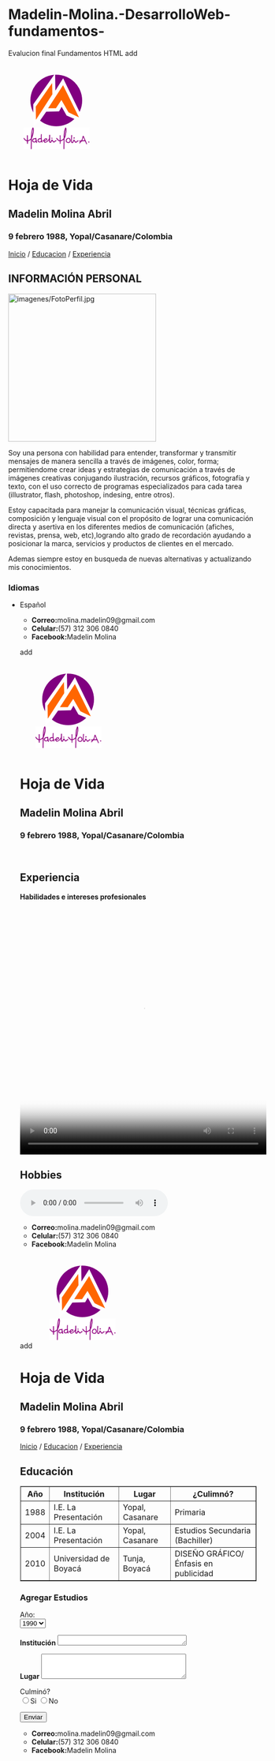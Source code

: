 # Madelin-Molina.-DesarrolloWeb-fundamentos-
Evalucion final Fundamentos HTML
add<!DOCTYPE html>
<html>
  <head>
    <meta charset="utf-8">
    <meta name="viewport" content="width=device-width,user-scalable=no">
    <title>Evaluación final</title>
  </head>
  <body>
    <svg
       xmlns:dc="http://purl.org/dc/elements/1.1/"
       xmlns:cc="http://creativecommons.org/ns#"
       xmlns:rdf="http://www.w3.org/1999/02/22-rdf-syntax-ns#"
       xmlns:svg="http://www.w3.org/2000/svg"
       xmlns="http://www.w3.org/2000/svg"
       xmlns:xlink="http://www.w3.org/1999/xlink"
       xmlns:sodipodi="http://sodipodi.sourceforge.net/DTD/sodipodi-0.dtd"
       xmlns:inkscape="http://www.inkscape.org/namespaces/inkscape"
       width="50mm"
       height="50mm"
       viewBox="0 0 210 210"
       version="1.1"
       id="svg8"
       inkscape:version="0.92.1 r15371"
       sodipodi:docname="logotipo Madelin M.svg">
      <defs
         id="defs2" />
      <sodipodi:namedview
         id="base"
         pagecolor="#ffffff"
         bordercolor="#666666"
         borderopacity="1.0"
         inkscape:pageopacity="0.0"
         inkscape:pageshadow="2"
         inkscape:zoom="0.33708487"
         inkscape:cx="357.99502"
         inkscape:cy="440.71429"
         inkscape:document-units="mm"
         inkscape:current-layer="layer1"
         showgrid="false"
         inkscape:window-width="1366"
         inkscape:window-height="705"
         inkscape:window-x="-8"
         inkscape:window-y="-8"
         inkscape:window-maximized="1" />
      <metadata
         id="metadata5">
        <rdf:RDF>
          <cc:Work
             rdf:about="">
            <dc:format>image/svg+xml</dc:format>
            <dc:type
               rdf:resource="http://purl.org/dc/dcmitype/StillImage" />
            <dc:title></dc:title>
          </cc:Work>
        </rdf:RDF>
      </metadata>
      <g
         inkscape:label="Capa 1"
         inkscape:groupmode="layer"
         id="layer1"
         transform="translate(0,-87)">
        <g
           id="g3713"
           transform="matrix(1.419136,0,0,1.419136,-49.12538,17.839718)">
          <ellipse
             style="fill:#800080;stroke:none;stroke-width:0.19226389"
             ry="40.92474"
             rx="41.199406"
             cy="106.23354"
             cx="110.93587"
             id="path3705" />
          <path
             sodipodi:nodetypes="cccccccccccccc"
             inkscape:connector-curvature="0"
             id="path3707"
             d="M 109.47914,90.551154 109.08668,63.471544 74.35414,112.33256 V 140.982 l 0.58869,6.47556 9.22277,-7.84916 10.79259,-15.50209 20.40782,-0.58869 4.12081,-7.26047 7.84916,13.93226 15.89455,6.86801 6.86802,-8.24161 -28.25698,-57.691336 z"
             style="fill:#ffffff;stroke:none;stroke-width:0.26458332px;stroke-linecap:butt;stroke-linejoin:miter;stroke-opacity:1" />
          <path
             inkscape:connector-curvature="0"
             id="path3703"
             d="m 97.933485,118.70674 23.812505,-36.663686 25.3244,51.026786 -16.63095,-7.9375 -11.33929,-19.65476 -8.69345,13.22916 z"
             style="fill:#ff6600;stroke:none;stroke-width:0.26458332px;stroke-linecap:butt;stroke-linejoin:miter;stroke-opacity:1" />
          <path
             inkscape:connector-curvature="0"
             id="path3701"
             d="m 104.35908,78.641274 0.37798,17.76488 L 78.6567,136.8496 78.27872,116.06091 Z"
             style="fill:#ff6600;stroke:none;stroke-width:0.26458332px;stroke-linecap:butt;stroke-linejoin:miter;stroke-opacity:1" />
        </g>
        <image
           y="229.59811"
           x="34.377773"
           id="image3723"
           xlink:href="data:image/png;base64,iVBORw0KGgoAAAANSUhEUgAAAVEAAABvCAIAAADaE2R8AAAAA3NCSVQICAjb4U/gAAAZtUlEQVR4
    nO2dXWwbV3aAJ4lLCmkkEq0ECZAKcim0Eg20M3Za0EUBjkCUUNC4piMDa2weRMsPa6APZuSHfbQg
    vbUPVigURZ0H0xQKuw4gJTQcYFUCgkf74sEi8XCxNaXFih22IpZeeoshle6Sijfuw3Wuj+78cPg3
    Q5P3gx/IsThzZ+aec88995xz33jx4gXTHRwIcnohNeR1c7HAZGTa7uZQrKCmVB/M3WMYZoQdC67O
    2t2cvuCNLpH5iqzcnlzDX+e25yd4r33NoVhEwhc/zJfR58B1PrDE29uefuBNuxvwEnFZMPhK6UkO
    BBkLPMMw4opQkRUb29MndIXM15TqfmoXHikI+ZJUtKs9FGuQPhbJI3HyCKXtdIXM51J7R+UacTCb
    zNjSGIo1VGQld3+POEiofkon6AqZf5KU1AcPBNnyhlCsI5ciBZ5hmMN8mZr3ncZ+ma/ISkHIq48/
    yzy1vjEUy9BU9AzDVPJU5juL/TKvqe8RdErfq1RkRU+nFx5qDACUNmK/zB88lPHnYXYU/letXLW6
    NRRLIBT9oMdlV0v6EJtlvqZUoSPnZJQj/tfyFlGsgFD0MBaD+nE6jc0yT7zgcd4Dh/pnEp3S9yZQ
    0U9Gpoe8bhsb02/YLPNw8jbocY1wY073gI3toVgAoeh9kSmbGtKndNE4T4Nt+wSo6B0u5wg3ZmNj
    +hA7Zb6mVKHzdmLGa19bKNZBFb292Cnzpcyxpbhx3mNXSyhWAsMxqKK3HjtlnpjMI0cODMOic/ve
    g4i5oIreeuyUeWjjjbAvJ3Uw0WqYG2UovQURc4km88cUvYsq+s5iq20PVD515PQJ8KXjQR7G29Ke
    0Glsk/maUoW5dOMzHoYG4fQBx8SbpeJtA7bJPOHAQ69f8yCll4C2PR7S4eBPnTidxjaZJxZpNd80
    ff09BpEnO+h9GWYPLT7qxOk0tsk8fP1Y3xOefKvbROkwRJ4sWpynCfMWY5/Mg9ePAzPgfJ7GYPce
    mjpdUxFQOod983mtKRyczw95qMz3GnBIxzodZlI5XE6r29R/2CbzmlM4zT5B6Rk0nfbQuKMLdRZg
    j8wTmVV4SIcBOWj1jtJLaAZZws5AjTsLsL9ODvPdkE4oAhqP1Xto6nRq3FmMPTKv6cs5lMvwb6iZ
    12No+udrSpUadxZj/ziPVTvsE0RhPEoPoOmfJ6KwqG1vAfbIvKbK10y5ofQ2hNOe2vYWYJPMay3O
    05Sb3kZzTY6+dOux37ZHVGSFBmD2NpprctC2p8adNdgj8+r8OWJeR4Ox+gRYHI2O89Zgj8zDN42G
    dOjJt8uBV5KKCV987a2VncUtWxrQ26gVvbrSuXWt6WPst+1RbEY32Hg717bQupG0JtKdFdoOfMXI
    jiNyK6kDzxrsl3lEN9RF1Nwqk9I5qAPPFmyQ+bo2Hl2c7xNo0WtbsEHm1e66btjkoBuyuJFD4V//
    6B+zyYzdbWk/hK4vSUV1cTSKBXSFbQ9tPLv0fTdkcW+Ekof58lG5lr6c6gYd1F4Ixy2xF3UnHnhN
    qaYXUhuhpLgstP3kry8nmvtZRVZyqb1hbrQtr+pYBF4fz+vguFfJK93m06opVbSHtD/Ktngqp3sg
    9/mrbSo75LHfWdzKrmcYhikI+SGvu/Vm9wbNyHxFVu6cvok6aPDGLBcLtNKCA0GmNt5rwUYoiQbn
    J0npwna0xbPtp3bx5w6t1EDbrffspqZpxrbPJjNYSuGbMwmRPwcn84x9tj1slS3VWghHZrcFpZWk
    IrbGW1/geCY9pYpej05XfLdhPg817jjvgVrDxqgMzZqcNtJtNX9r5ZY6ItGPiaGiQ4oe6qZumyhp
    UlOqG6FkwhdvYig1j80+vIqsQF/OZGTaxsZQDCCyXIlt5+pCLNYQedMWKDhcV7ub2QglC0L+qFz7
    Yu7TzkWF2SzzsF4CQ6MvuxhinGxx2IfvnSp6BDH+dW6toSvW6hCDHlc3GNV20Q0ZB7bgi0zZ3YSu
    gPCSFIR8h/yOXSTzVN9jum0y3zk6p+j16qx2Lfufk3P4Dg31NvvwIHT5tA+xTNF3vw8vd3+POJJd
    z3TCh9+MzMOCFk0s2xARb4g+N+z7FqroEXqOeikutv1azch8JyzPk1Gu7ed8vYCe8O43RBuFiMJA
    DLOjVNEjiJQT/Plx/FHbr9Ut83nb9T20/RpdiGoL0BPe/YZoWzgVO9O5k5vfEqskFR98cG8jlEwv
    pDodD6MHHOfhYzkq19qecNUVMu87N2V7L4frtzBErKsoScWdxa2NUNLuhrQBh8vZUY+9yS2xssnM
    RiiZu79XEPLZ9Ywtz7YiK3DxkosF/POvhsC2D/UnGIY5EGR7s5e5j5qJ2K/ISjaZ6Z/ciYqs3H33
    E/S5JBVbtIpLUnHI67ZxgeBU7ExDVy9JxUpeQaP3+IynXcld6cspeITI9rMGlLmEQBFKXCyAsoNQ
    k9oroScqsrIZWne4nJOR6eDqrPWdYJxv5v1VZOX25Br+HFji29wsy6m7GAt9nw/m7p3dvNiK2Kcv
    p55lnvrOTXEfBWzR+CY1NdLsT5LSsfCtFcbhcp6KneFigVZ6rPQx6SGzJSrs4KGMP6OFjBFubJz3
    YAe59LHYTplHOuaoXEN6JZyItOvUehCd21hcK7JSySuEB2h8xvOLf/9P/PVAkANMAzKP0kWIbdK+
    ff574m8sdi81tIXTYb78YO7eQi7W3LVwyFfu/l4pU/zwqyud1vXEPDlwna87m6vIirgs4OGO4Khc
    E1eEx/FHZz+7qCkPZmbm6ru2Rf3BVTo83+FiASzzuft7FbltudUnoI7Jrmf8l9iO3rYUF2Hn9p2b
    0nthUlwktTtm5di331efm7n0gSBnb2f2U7tmpuvNxZaisgIHD2X88wne64tM1VUfDz64V/fkE7x3
    mH1VakL7yZgDrrAe5svishBcnW36bHUpScUnSQl/dbicdfOvpbj4aPlh3Td1VK5thta5qwF1+81U
    VfVfYon+YH2GH/TewSJRk5HpQY8Lv2VxWWjXeHyC+ygA1Ux6IdU5rV+SijvXjpWR1pzJi8vC4/gj
    8460p1/+qqZUDdpckZX05VRDoQQ/++efNqT7DgRZXBbUlygIeXFFGOc9Zzcv6rWwIivqeAxNzm5e
    xDfCXW2+bIEvMgX7k7Qm+s5rK9/WqSnV9OUUfJsTvNe4g2WTGaKfIMZ5zwg7VpEVouaCtCYyDGOg
    tvQuN8F7F3IxrB2GPG7rfcnQhiUilM4szWB3w35qN6i0Z+p9YoL3+udZbEEd5ss7i1udsPBLUrGu
    U7SmVB/M3Ws0zufF829LmaJel0XXbdQV/19f/MLkX5pRKAUhvxFKXtiOar4z84sxQ173he1oSSo6
    3QOt9E6neyC4OvvF3Kf4SOd0/YO5e4RjzNjqqciKsPhjeEQ9dUdFr6CilNbE8RlPE1F9TveAvQ5s
    OM4TFZ99kSmHy4m67lG5JsXFtvit3mQYJrg6Cxcws+uZtkf/mBQ8PYF3uJzjvAf9w3tXQ/SCWAyu
    O8yO4nNqnNCcRGWTmTunb5pRUs8yTzXDp2tKtdHFmBFurPXhaDIy7Tv3aqkMOQhaPCdBTak++KBh
    Db6zuAXfV+A6v5CLBZZ4qI+c7oGzn10M34rAfmvj6nrTEKt0xOKl0z0A1+rh/KgVTqBThxMRqPV3
    rm053QPtWgPbT+2mF1J1BV5tG4/znpNRzheZUo8/j+OPfnLtP/BXTRlAVgNxXf88q+mzqCnVH3+4
    kd/aR18Hht82bi3DMNlkhljpQcsf+PzIg4BtKCKHHCHFRfWTsWbkCSciCV8cX70g5NMLqXaZeBVZ
    UY/wdTkQZDh6B67zBiObP8o63E7cb1H4CvYUvBbyD008zToC/igrrrwcKg7z5Wwy07pUvozJmYxM
    E/PD9OVU6+FoNaW6s7j1xdyndQW+Iiv43hDhW5EL21F/lNU0OIlYXc0CA4S/cJgdvbR/NZyIaEqU
    0z0wFpjAX7/5+si4wSWpSAg8GpHg+Sd4r/+S0RsqSUXiruuCZrNt6dBotIRHsuuZ9EJK7+/NI8XF
    O6dvNrHWDU2hQY+rrik7GZnWC1+BV+/a2ltw6NYMPx/yutsen/MqDi+4OktYuXff/aSVuD9k9yL/
    CkbTMmdUuQTBG7PG+oxQBJoyAB+Qw+W8sB01Nolh7lDd/goF3uFyzm3PE/YnwzD7qV3okCe8x8i5
    ZXwVgpJUvHP65mZovV3lkyZ4b/jWsYG9RbFHk6mda1uEljdTYvBAkKGhZ9LigHrhMF9uYqAqSUVb
    jIJsMgPHJL0OD4cNFJ/T4nWPxd6e3bxIVGtIX041kcR7IMh3Tt9MX04R60nD7OiHX13R/AlRFc9M
    LV2oPmBwNT4h7Hb86nt1HVTEHxgEyWSTGawUkDYhbAe1gaNeoNpZ3Gp0JMQOcFQ+qS15Af4oC0cS
    hmFQCKpaDIwfeEVW0gupu+9+QkzQkEI0E+wAI2TMR2oNed2w0zbqPtgIJe+++0nCF+9EBpsxj5Yf
    4s/+eW17lmGYCd4LB2N1HFGjHJN5p3vgwnaUEHtxRdgIJU2W7DgQ5I1QcjO0ru7N/nn2wnaUmNOi
    oa8kFaF2MJlj94dj7+DP6kGPSFQyMwsiOtl/p/f1/hKWNzizNAM7dE2pistCwhcnDJyzn12EVoYU
    F2G0yV/8w1/VbR5UNIhGzQQ9wokIIfYFIZ/wxcmyE6D9UCMgab89uaaOnxlmR9UKUZOaUoUz+YYK
    qEN3fUO1ZbAL6ahc27m21dHKkwTEIG98v1AiUHxOK5cmc2w0xb4g5G9PrqUXjDZXQZb8ZmhdrWgd
    Luf7m98PJyJqTYaOEF3ZZOrFW85XxfnVASpQuZhfwnnT8Rb+vHf353p/hnsnHr1rSjWbzKQXUjf/
    +J/EFQGaGA6X8wdf/hD2e2L92Xdu6k/+9nt126aey+mtBRijaR2oxR6Fu2yEkgbGZEkq6kk7wzCB
    6/yHX10xGc4IrzLocTW06gYnZZqOUk3UKyaWef5rShWuR47zHuOn5I+y0MhqsX6Oxp4WSOyJ9U+G
    YbLrmex6Zpz3ELPi9ELKILgtcJ2vGxTdXBXU6v/+Dn9Wu9ya2PO0IivfHr2KwH3+u2PhfTgaF/ZO
    p3sgvZAqZYp6Vrrv3BSh7Ajn3zA7Gk5EoGGpuXZ4IMialxBXBDNxfugM0scieqdo+CWeczgRGeHG
    iGCYgpDfDK0jIaw++y0+nt/65X5qV++ux3lP+FZELz1Z06sC7bJGly2aCytQr5gclWvphRTh1+wE
    4vKxUYFwqWBqShWrsO+9/2c/+5efos+//CzbSmqM9j42yKMrLgtqr3JByBMjuV5EtH+eDSzVD6tW
    X9rMn9WU6m9+/mv89dvn3xKhePCZwnHAAMJh+X+FCv6cXkhp3uZhvqx3++O8J7DEE92XCExyuJzh
    Wxrmj0bbbus6U9OXU3peEoQ6guVZ5qlmgAcXCwxzo+kF0hFzmC8TU5WiWNC8luZdM8dfh2bZ6WO7
    07e8GbmZDUI0feC5+3v7qV0zVgYKD0eKb9DjUqc8laQijOCuKVXkBKnkFdjT3hkfwmOASWfEN4dH
    rYRLG+1dFVji/VG20ahVpllpbwi1x8UgFO9QLtfNwakpVSLm4evCIUpsePDBPZOxsQi9EAAiQAg5
    /8wM0TWlCjWLf56t5BX8UpCFr7esdSDIDz4ggxQMmOC9H351RVwWCCGvi560N0GjteiJnZHUqLUq
    3IuJIL2QmsjViQ4mQk5QzgI2ENDWFCYdtF8XKl+D0cUkT5JS0zJfp2YGCvac256HMVt6OFzOwHX+
    ym9+FE5EGhJ4+HwLQr7unKokFdVKmsi9gy4JmEekB7GY//JCmSLDMIElvu5S0zA76p9n39/8Prp9
    dddHtRmOWXSJCBZ4+ATUThPCAOFiASIETVwRNGfp2WRmM7Su7tzD7KiB0whF5l7av+qfZ82ssfnn
    2R98+UOTvrpOcGweZ27PL6jfBz0uGJyCLHy9H6LgQnXICRzSc6m9Tufht1I/x9QelRO8d4L3VmSl
    IOT3P9+t5I8V3x9mRyd4b3PRzghiBmsc8K/O2UAQnX6C9+JGZtczXCxgXCxFMzam8DA/GZke4cYu
    bEeluIgz2PEYO8yOBldn6/b1ncUtYtgM34rAxwVnH2rVAxUcriF3ZmkGzr3Tl1PEFF1zPmLeBBvy
    usOJSJiJ7Kd2Cw/zpUwRmntvj77jmZ2cmPFqRkm2iBm7DAIteXRrThe57ApvGfVk/PVklONigf3U
    Ln7yehY+8sVoyjPUoQ532/Y7JESjklMO/+dlIx/HHzUXk9fAvrRDXjcuSrP21qt0VjOd3pgRbgxm
    iaKequmlMHjoRDldf5SFYrYRSoYTEU2tJMVFzSwuBiUzrc6iFkI1hG+/IivG934gyMQ6vMPl1GsJ
    BvomDgQZagEcgI26KbTwoa5UC/ygx6UXg2jMZGQatRbtrIQO/vmVd9tbp2SEHcMnf5KUzPdmuHkm
    892iD6HfiY29iYkhivUMJyKboXV8ML2QGvlqjHBDqnM3Bj2uM0szhGMbRbUSKwjffH306y9/hb86
    XM6//NHfjP31BPybuol9B4KMG9lQ/RxYD6LJ/efbTnB1Fj7x7HrmQJBPRjl/lB3yuiuyUsoUc5/v
    Ef34xNt/8Py336DP6uQt37kpPA9HQSwwgL8kFQtC/nH8ETGujpwaKz1++bYO82XNWgW4hgkysTQ7
    KArLUQueZn0bwiI9EGSsFIiFGbiQeXbzIgyYR+XQg6uz6lITxsm83YDv/BTW0QUhL8VFk0v0UF8P
    s6N6mRfwMzTscS3GCd7LXQ3gNhyVaw/m7mHnqDq3gjFMByAm22j7dnhEr9SHMSg+p6H6OdAbhRrc
    LTJPPHEG+UVWNBYOMA6X871/m7v/93fxEULthRORO6dvQpFWLzoQDLOjZzcuJnxx+BN1N5qMTOPz
    PFp+SNi3FVlBBT+IMcFA8JzugWMJ7XERJZlLcRE2mIjWUidH5e7vqd2N/nnWgvJHLUL05p1rW6jk
    mbGeIp4PzEKDzxPN0fBP4HuZPP/K4Aos8XBN9Fnm6Z3TNy9sR3OpPXUylXmhVed6BW80bxqfjHLm
    6+cQOUviijDkdVtd99Zgm/fg6iwRFmIAcnp7/+5P4UkIN57TPaCOJjbAd27qwnZ00OOCP1HvKMSg
    jK7vrnuYLyd88Z3FLXFZEJeFO6dv3p5ck9ZEIiwneGNWL38eAa19lG+/s7hFTDrUo4o6OYogcJ3v
    foFHBG8cy+mW1kT0YDXdk8iMIgZ5aHBBodpP7aKhviIrRBYG/InTPUA4R5HYEwJvPrgQQfjw/fNs
    Q1GGBA3F56j/90lSsnqcN97mPZyI+M5P7SxuGRd+8s+zeLY/wr2aB6o7B3K/1V15cricZ5Zm8Js4
    GeVwZ9KMQiMG2KNyzeD86gAVTbjYMTPnWeYpMVvRqyEXXJ0lFvMw4VuR16go8Ag3xq++BwUMPVhp
    TRz0uIa8bixmJamoNmeIyJaJGS+sBLMRSp6KnSHqL6kL7KvboM4ZMdbdBOmFFOHwbr0M2anYGdw/
    jevnnN28KMVFeNdO10BX1LeHTEamF3Kx8K2IOhxt0OPyz7MoHxbfJFS3evKJVp64qwF1Vt8wOxq8
    MbuQi0HVi+qToM96wf+TkWm98CnMOO+Z256vm8+HGPK6DUbsYXbUwGcWTkQC14/9L4r2eY0EHuGP
    snPb8+oFwsN8GVUZQ/80BZ4YQqAtxjDMs8xTwvur90j9UVbvRTQh8FAXN/pzPeCtofo5en/pdA8E
    lnj4ZPyX2G6ZzxP4o6w/ysLYQz2X5viMB5fENIg8GfK6g6uzwdVZVEgXHdQzz1BUQi61hyqNGzRy
    0OtSp8ehSFV/lG20ci4aAdQmA3IEGP82sMRzsUAu9XKC14kltKYhIg6IhTQCVKNO7f7Uw2BqTTg7
    iF8ZqOzg6uyQ101MrNRh1MYQAm8+5rIuTvfAySiH+8mTpGS8hhK8MSvFxZpS9V9iJyPTXSrzCDO1
    ymA1WDOBQ2jFse6fjXBjZiQWRa1BPTLCjrXyXoOrs77zU7nP95Cyc7oGJs9Pmxyu21jaqL0Qy6h1
    HyyaOgWW+Fxq70lS0otvqVvifjIyHbjOq93AZiIguVjAF5nKpfaQI6DRXTSIvEnzMZcmgTPBuvVz
    iJXmrpZ5k1zYjmaTGRt7vEk9YhIUAdWus72+DHndXCzAxQLI3FPvcWDmKQWW+PEZT/Z2BkUrIxOs
    7nIAbEBzjYerg20XeOa7+jlYrTQUn9MLMm9sgVNed5C517QetFeHdkLgEf5Lr2S+oficXpB5CqXb
    8EdZVISvczXzm4jPQTTpt4cOcGOXDKVnoDMO86CVxQne29Hs0ubq5zQp82c3LyKx564a5a5Qegku
    FkALqCYLFlI6DRGfY7KkX5O2/Qg31vQGiZTXFFRAye5WUI4B43NM2hRdF5NDoVDM44+yeInaZCFJ
    6sOjUF5jUBm7mlI9EGQ6zlMo/YLTPdBAceeONkUNDIk3WcaIQqG0ETvH+e4JCKdQ+gdq21Mo/QWV
    eUrHeS22he4fqMxTOg7c0FJzlx6KlVCZp1D6CyrzFEp/QWWeQukvqMxTKP0FlXkKpb+gMk+h9BdU
    5imU/oLKPIXSX1CZp1D6CyrzFEp/QWWeQukvqMxTKP0FlXkKpb+gMk+h9BdWyzzedoNBW8pSKBRr
    oeM8hdJfWC3zcNsNSh9CdzqzHatl/szSDPowzI7Surd9gi8y5XA5GYZxuJzcR3TTK5t548WLFxZf
    siQVa+Uq3fCwr0B7yHduk1aKef4fN5w1GmIpYf8AAAAASUVORK5CYII=
    "
           preserveAspectRatio="none"
           height="48.982594"
           width="148.71294" />
      </g>
      <style
         id="style3680"
         type="text/css">
    	.st0{fill:#7B057E;}
    	.st1{filter:url(#Adobe_OpacityMaskFilter);}
    	.st2{opacity:0.35;mask:url(#XMLID_99_);}
    	.st3{fill:#030004;}
    	.st4{fill:#FFFFFF;stroke:#7B057E;stroke-width:3.2396;stroke-linecap:round;stroke-linejoin:round;stroke-miterlimit:10;}
    	.st5{fill:none;stroke:#7B057E;stroke-width:3.2396;stroke-linecap:round;stroke-linejoin:round;stroke-miterlimit:10;}
    	.st6{fill:none;stroke:#7B057E;stroke-width:2.72;stroke-linecap:round;stroke-linejoin:round;stroke-miterlimit:10;}
    	.st7{fill:none;stroke:#7B057E;stroke-width:2.9308;stroke-linecap:round;stroke-linejoin:round;stroke-miterlimit:10;}
    	.st8{fill:#DB9600;}
    	.st9{filter:url(#Adobe_OpacityMaskFilter_1_);}
    	.st10{opacity:0.35;mask:url(#XMLID_100_);}
    	.st11{filter:url(#Adobe_OpacityMaskFilter_2_);}
    	.st12{opacity:0.35;mask:url(#XMLID_101_);}
    </style>
    </svg>
<h1>Hoja de Vida</h1>
<h2>Madelin Molina Abril</h2>
<h3>9 febrero 1988, Yopal/Casanare/Colombia</h3>
<a href="index.html">Inicio</a> / <a href="educacion.html">Educacion</a> / <a href="experiencia.html">Experiencia</a>

<p><h2>INFORMACIÓN PERSONAL</h2></p>
<img src="imagenes/FotoPerfil.jpg" alt="imagenes/FotoPerfil.jpg" width="300 px">
<p>Soy una  persona con habilidad para entender, transformar y transmitir mensajes de manera sencilla a través de imágenes, color, forma; permitiendome crear ideas y estrategias de comunicación a través de imágenes creativas conjugando ilustración, recursos gráficos, fotografía y texto, con el uso correcto de programas especializados para cada tarea (illustrator, flash, photoshop, indesing, entre otros). <br>

Estoy capacitada para manejar la comunicación visual, técnicas gráficas, composición y lenguaje visual con el propósito de lograr una comunicación directa y asertiva en los diferentes medios de comunicación (afiches, revistas, prensa, web, etc),logrando alto grado de recordación ayudando a posicionar la marca, servicios y productos de clientes en el mercado.<br>

Ademas siempre estoy en busqueda de nuevas alternativas y actualizando mis conocimientos.<br>

<h3>Idiomas</h3>
<ul>
  <li>Español</li>
 </p>
  </body>
  <footer>
    <p>
      <ul>
        <li><b>Correo:</b>molina.madelin09@gmail.com</li>
        <li><b>Celular:</b>(57) 312 306 0840</li>
        <li><b>Facebook:</b>Madelin Molina</li>
      </ul>
    </p>
  </footer>
</html>

add <!DOCTYPE html>
<html>
  <head>
    <meta charset="utf-8">
    <meta name="viewport" content="width=device-width,user-scalable=no">
    <title>Evaluación final</title>
  </head>
  <body>
    <svg
       xmlns:dc="http://purl.org/dc/elements/1.1/"
       xmlns:cc="http://creativecommons.org/ns#"
       xmlns:rdf="http://www.w3.org/1999/02/22-rdf-syntax-ns#"
       xmlns:svg="http://www.w3.org/2000/svg"
       xmlns="http://www.w3.org/2000/svg"
       xmlns:xlink="http://www.w3.org/1999/xlink"
       xmlns:sodipodi="http://sodipodi.sourceforge.net/DTD/sodipodi-0.dtd"
       xmlns:inkscape="http://www.inkscape.org/namespaces/inkscape"
       width="50mm"
       height="50mm"
       viewBox="0 0 210 210"
       version="1.1"
       id="svg8"
       inkscape:version="0.92.1 r15371"
       sodipodi:docname="logotipo Madelin M.svg">
      <defs
         id="defs2" />
      <sodipodi:namedview
         id="base"
         pagecolor="#ffffff"
         bordercolor="#666666"
         borderopacity="1.0"
         inkscape:pageopacity="0.0"
         inkscape:pageshadow="2"
         inkscape:zoom="0.33708487"
         inkscape:cx="357.99502"
         inkscape:cy="440.71429"
         inkscape:document-units="mm"
         inkscape:current-layer="layer1"
         showgrid="false"
         inkscape:window-width="1366"
         inkscape:window-height="705"
         inkscape:window-x="-8"
         inkscape:window-y="-8"
         inkscape:window-maximized="1" />
      <metadata
         id="metadata5">
        <rdf:RDF>
          <cc:Work
             rdf:about="">
            <dc:format>image/svg+xml</dc:format>
            <dc:type
               rdf:resource="http://purl.org/dc/dcmitype/StillImage" />
            <dc:title></dc:title>
          </cc:Work>
        </rdf:RDF>
      </metadata>
      <g
         inkscape:label="Capa 1"
         inkscape:groupmode="layer"
         id="layer1"
         transform="translate(0,-87)">
        <g
           id="g3713"
           transform="matrix(1.419136,0,0,1.419136,-49.12538,17.839718)">
          <ellipse
             style="fill:#800080;stroke:none;stroke-width:0.19226389"
             ry="40.92474"
             rx="41.199406"
             cy="106.23354"
             cx="110.93587"
             id="path3705" />
          <path
             sodipodi:nodetypes="cccccccccccccc"
             inkscape:connector-curvature="0"
             id="path3707"
             d="M 109.47914,90.551154 109.08668,63.471544 74.35414,112.33256 V 140.982 l 0.58869,6.47556 9.22277,-7.84916 10.79259,-15.50209 20.40782,-0.58869 4.12081,-7.26047 7.84916,13.93226 15.89455,6.86801 6.86802,-8.24161 -28.25698,-57.691336 z"
             style="fill:#ffffff;stroke:none;stroke-width:0.26458332px;stroke-linecap:butt;stroke-linejoin:miter;stroke-opacity:1" />
          <path
             inkscape:connector-curvature="0"
             id="path3703"
             d="m 97.933485,118.70674 23.812505,-36.663686 25.3244,51.026786 -16.63095,-7.9375 -11.33929,-19.65476 -8.69345,13.22916 z"
             style="fill:#ff6600;stroke:none;stroke-width:0.26458332px;stroke-linecap:butt;stroke-linejoin:miter;stroke-opacity:1" />
          <path
             inkscape:connector-curvature="0"
             id="path3701"
             d="m 104.35908,78.641274 0.37798,17.76488 L 78.6567,136.8496 78.27872,116.06091 Z"
             style="fill:#ff6600;stroke:none;stroke-width:0.26458332px;stroke-linecap:butt;stroke-linejoin:miter;stroke-opacity:1" />
        </g>
        <image
           y="229.59811"
           x="34.377773"
           id="image3723"
           xlink:href="data:image/png;base64,iVBORw0KGgoAAAANSUhEUgAAAVEAAABvCAIAAADaE2R8AAAAA3NCSVQICAjb4U/gAAAZtUlEQVR4
    nO2dXWwbV3aAJ4lLCmkkEq0ECZAKcim0Eg20M3Za0EUBjkCUUNC4piMDa2weRMsPa6APZuSHfbQg
    vbUPVigURZ0H0xQKuw4gJTQcYFUCgkf74sEi8XCxNaXFih22IpZeeoshle6Sijfuw3Wuj+78cPg3
    Q5P3gx/IsThzZ+aec88995xz33jx4gXTHRwIcnohNeR1c7HAZGTa7uZQrKCmVB/M3WMYZoQdC67O
    2t2cvuCNLpH5iqzcnlzDX+e25yd4r33NoVhEwhc/zJfR58B1PrDE29uefuBNuxvwEnFZMPhK6UkO
    BBkLPMMw4opQkRUb29MndIXM15TqfmoXHikI+ZJUtKs9FGuQPhbJI3HyCKXtdIXM51J7R+UacTCb
    zNjSGIo1VGQld3+POEiofkon6AqZf5KU1AcPBNnyhlCsI5ciBZ5hmMN8mZr3ncZ+ma/ISkHIq48/
    yzy1vjEUy9BU9AzDVPJU5juL/TKvqe8RdErfq1RkRU+nFx5qDACUNmK/zB88lPHnYXYU/letXLW6
    NRRLIBT9oMdlV0v6EJtlvqZUoSPnZJQj/tfyFlGsgFD0MBaD+nE6jc0yT7zgcd4Dh/pnEp3S9yZQ
    0U9Gpoe8bhsb02/YLPNw8jbocY1wY073gI3toVgAoeh9kSmbGtKndNE4T4Nt+wSo6B0u5wg3ZmNj
    +hA7Zb6mVKHzdmLGa19bKNZBFb292Cnzpcyxpbhx3mNXSyhWAsMxqKK3HjtlnpjMI0cODMOic/ve
    g4i5oIreeuyUeWjjjbAvJ3Uw0WqYG2UovQURc4km88cUvYsq+s5iq20PVD515PQJ8KXjQR7G29Ke
    0Glsk/maUoW5dOMzHoYG4fQBx8SbpeJtA7bJPOHAQ69f8yCll4C2PR7S4eBPnTidxjaZJxZpNd80
    ff09BpEnO+h9GWYPLT7qxOk0tsk8fP1Y3xOefKvbROkwRJ4sWpynCfMWY5/Mg9ePAzPgfJ7GYPce
    mjpdUxFQOod983mtKRyczw95qMz3GnBIxzodZlI5XE6r29R/2CbzmlM4zT5B6Rk0nfbQuKMLdRZg
    j8wTmVV4SIcBOWj1jtJLaAZZws5AjTsLsL9ODvPdkE4oAhqP1Xto6nRq3FmMPTKv6cs5lMvwb6iZ
    12No+udrSpUadxZj/ziPVTvsE0RhPEoPoOmfJ6KwqG1vAfbIvKbK10y5ofQ2hNOe2vYWYJPMay3O
    05Sb3kZzTY6+dOux37ZHVGSFBmD2NpprctC2p8adNdgj8+r8OWJeR4Ox+gRYHI2O89Zgj8zDN42G
    dOjJt8uBV5KKCV987a2VncUtWxrQ26gVvbrSuXWt6WPst+1RbEY32Hg717bQupG0JtKdFdoOfMXI
    jiNyK6kDzxrsl3lEN9RF1Nwqk9I5qAPPFmyQ+bo2Hl2c7xNo0WtbsEHm1e66btjkoBuyuJFD4V//
    6B+zyYzdbWk/hK4vSUV1cTSKBXSFbQ9tPLv0fTdkcW+Ekof58lG5lr6c6gYd1F4Ixy2xF3UnHnhN
    qaYXUhuhpLgstP3kry8nmvtZRVZyqb1hbrQtr+pYBF4fz+vguFfJK93m06opVbSHtD/Ktngqp3sg
    9/mrbSo75LHfWdzKrmcYhikI+SGvu/Vm9wbNyHxFVu6cvok6aPDGLBcLtNKCA0GmNt5rwUYoiQbn
    J0npwna0xbPtp3bx5w6t1EDbrffspqZpxrbPJjNYSuGbMwmRPwcn84x9tj1slS3VWghHZrcFpZWk
    IrbGW1/geCY9pYpej05XfLdhPg817jjvgVrDxqgMzZqcNtJtNX9r5ZY6ItGPiaGiQ4oe6qZumyhp
    UlOqG6FkwhdvYig1j80+vIqsQF/OZGTaxsZQDCCyXIlt5+pCLNYQedMWKDhcV7ub2QglC0L+qFz7
    Yu7TzkWF2SzzsF4CQ6MvuxhinGxx2IfvnSp6BDH+dW6toSvW6hCDHlc3GNV20Q0ZB7bgi0zZ3YSu
    gPCSFIR8h/yOXSTzVN9jum0y3zk6p+j16qx2Lfufk3P4Dg31NvvwIHT5tA+xTNF3vw8vd3+POJJd
    z3TCh9+MzMOCFk0s2xARb4g+N+z7FqroEXqOeikutv1azch8JyzPk1Gu7ed8vYCe8O43RBuFiMJA
    DLOjVNEjiJQT/Plx/FHbr9Ut83nb9T20/RpdiGoL0BPe/YZoWzgVO9O5k5vfEqskFR98cG8jlEwv
    pDodD6MHHOfhYzkq19qecNUVMu87N2V7L4frtzBErKsoScWdxa2NUNLuhrQBh8vZUY+9yS2xssnM
    RiiZu79XEPLZ9Ywtz7YiK3DxkosF/POvhsC2D/UnGIY5EGR7s5e5j5qJ2K/ISjaZ6Z/ciYqs3H33
    E/S5JBVbtIpLUnHI67ZxgeBU7ExDVy9JxUpeQaP3+IynXcld6cspeITI9rMGlLmEQBFKXCyAsoNQ
    k9oroScqsrIZWne4nJOR6eDqrPWdYJxv5v1VZOX25Br+HFji29wsy6m7GAt9nw/m7p3dvNiK2Kcv
    p55lnvrOTXEfBWzR+CY1NdLsT5LSsfCtFcbhcp6KneFigVZ6rPQx6SGzJSrs4KGMP6OFjBFubJz3
    YAe59LHYTplHOuaoXEN6JZyItOvUehCd21hcK7JSySuEB2h8xvOLf/9P/PVAkANMAzKP0kWIbdK+
    ff574m8sdi81tIXTYb78YO7eQi7W3LVwyFfu/l4pU/zwqyud1vXEPDlwna87m6vIirgs4OGO4Khc
    E1eEx/FHZz+7qCkPZmbm6ru2Rf3BVTo83+FiASzzuft7FbltudUnoI7Jrmf8l9iO3rYUF2Hn9p2b
    0nthUlwktTtm5di331efm7n0gSBnb2f2U7tmpuvNxZaisgIHD2X88wne64tM1VUfDz64V/fkE7x3
    mH1VakL7yZgDrrAe5svishBcnW36bHUpScUnSQl/dbicdfOvpbj4aPlh3Td1VK5thta5qwF1+81U
    VfVfYon+YH2GH/TewSJRk5HpQY8Lv2VxWWjXeHyC+ygA1Ux6IdU5rV+SijvXjpWR1pzJi8vC4/gj
    8460p1/+qqZUDdpckZX05VRDoQQ/++efNqT7DgRZXBbUlygIeXFFGOc9Zzcv6rWwIivqeAxNzm5e
    xDfCXW2+bIEvMgX7k7Qm+s5rK9/WqSnV9OUUfJsTvNe4g2WTGaKfIMZ5zwg7VpEVouaCtCYyDGOg
    tvQuN8F7F3IxrB2GPG7rfcnQhiUilM4szWB3w35qN6i0Z+p9YoL3+udZbEEd5ss7i1udsPBLUrGu
    U7SmVB/M3Ws0zufF829LmaJel0XXbdQV/19f/MLkX5pRKAUhvxFKXtiOar4z84sxQ173he1oSSo6
    3QOt9E6neyC4OvvF3Kf4SOd0/YO5e4RjzNjqqciKsPhjeEQ9dUdFr6CilNbE8RlPE1F9TveAvQ5s
    OM4TFZ99kSmHy4m67lG5JsXFtvit3mQYJrg6Cxcws+uZtkf/mBQ8PYF3uJzjvAf9w3tXQ/SCWAyu
    O8yO4nNqnNCcRGWTmTunb5pRUs8yTzXDp2tKtdHFmBFurPXhaDIy7Tv3aqkMOQhaPCdBTak++KBh
    Db6zuAXfV+A6v5CLBZZ4qI+c7oGzn10M34rAfmvj6nrTEKt0xOKl0z0A1+rh/KgVTqBThxMRqPV3
    rm053QPtWgPbT+2mF1J1BV5tG4/znpNRzheZUo8/j+OPfnLtP/BXTRlAVgNxXf88q+mzqCnVH3+4
    kd/aR18Hht82bi3DMNlkhljpQcsf+PzIg4BtKCKHHCHFRfWTsWbkCSciCV8cX70g5NMLqXaZeBVZ
    UY/wdTkQZDh6B67zBiObP8o63E7cb1H4CvYUvBbyD008zToC/igrrrwcKg7z5Wwy07pUvozJmYxM
    E/PD9OVU6+FoNaW6s7j1xdyndQW+Iiv43hDhW5EL21F/lNU0OIlYXc0CA4S/cJgdvbR/NZyIaEqU
    0z0wFpjAX7/5+si4wSWpSAg8GpHg+Sd4r/+S0RsqSUXiruuCZrNt6dBotIRHsuuZ9EJK7+/NI8XF
    O6dvNrHWDU2hQY+rrik7GZnWC1+BV+/a2ltw6NYMPx/yutsen/MqDi+4OktYuXff/aSVuD9k9yL/
    CkbTMmdUuQTBG7PG+oxQBJoyAB+Qw+W8sB01Nolh7lDd/goF3uFyzm3PE/YnwzD7qV3okCe8x8i5
    ZXwVgpJUvHP65mZovV3lkyZ4b/jWsYG9RbFHk6mda1uEljdTYvBAkKGhZ9LigHrhMF9uYqAqSUVb
    jIJsMgPHJL0OD4cNFJ/T4nWPxd6e3bxIVGtIX041kcR7IMh3Tt9MX04R60nD7OiHX13R/AlRFc9M
    LV2oPmBwNT4h7Hb86nt1HVTEHxgEyWSTGawUkDYhbAe1gaNeoNpZ3Gp0JMQOcFQ+qS15Af4oC0cS
    hmFQCKpaDIwfeEVW0gupu+9+QkzQkEI0E+wAI2TMR2oNed2w0zbqPtgIJe+++0nCF+9EBpsxj5Yf
    4s/+eW17lmGYCd4LB2N1HFGjHJN5p3vgwnaUEHtxRdgIJU2W7DgQ5I1QcjO0ru7N/nn2wnaUmNOi
    oa8kFaF2MJlj94dj7+DP6kGPSFQyMwsiOtl/p/f1/hKWNzizNAM7dE2pistCwhcnDJyzn12EVoYU
    F2G0yV/8w1/VbR5UNIhGzQQ9wokIIfYFIZ/wxcmyE6D9UCMgab89uaaOnxlmR9UKUZOaUoUz+YYK
    qEN3fUO1ZbAL6ahc27m21dHKkwTEIG98v1AiUHxOK5cmc2w0xb4g5G9PrqUXjDZXQZb8ZmhdrWgd
    Luf7m98PJyJqTYaOEF3ZZOrFW85XxfnVASpQuZhfwnnT8Rb+vHf353p/hnsnHr1rSjWbzKQXUjf/
    +J/EFQGaGA6X8wdf/hD2e2L92Xdu6k/+9nt126aey+mtBRijaR2oxR6Fu2yEkgbGZEkq6kk7wzCB
    6/yHX10xGc4IrzLocTW06gYnZZqOUk3UKyaWef5rShWuR47zHuOn5I+y0MhqsX6Oxp4WSOyJ9U+G
    YbLrmex6Zpz3ELPi9ELKILgtcJ2vGxTdXBXU6v/+Dn9Wu9ya2PO0IivfHr2KwH3+u2PhfTgaF/ZO
    p3sgvZAqZYp6Vrrv3BSh7Ajn3zA7Gk5EoGGpuXZ4IMialxBXBDNxfugM0scieqdo+CWeczgRGeHG
    iGCYgpDfDK0jIaw++y0+nt/65X5qV++ux3lP+FZELz1Z06sC7bJGly2aCytQr5gclWvphRTh1+wE
    4vKxUYFwqWBqShWrsO+9/2c/+5efos+//CzbSmqM9j42yKMrLgtqr3JByBMjuV5EtH+eDSzVD6tW
    X9rMn9WU6m9+/mv89dvn3xKhePCZwnHAAMJh+X+FCv6cXkhp3uZhvqx3++O8J7DEE92XCExyuJzh
    Wxrmj0bbbus6U9OXU3peEoQ6guVZ5qlmgAcXCwxzo+kF0hFzmC8TU5WiWNC8luZdM8dfh2bZ6WO7
    07e8GbmZDUI0feC5+3v7qV0zVgYKD0eKb9DjUqc8laQijOCuKVXkBKnkFdjT3hkfwmOASWfEN4dH
    rYRLG+1dFVji/VG20ahVpllpbwi1x8UgFO9QLtfNwakpVSLm4evCIUpsePDBPZOxsQi9EAAiQAg5
    /8wM0TWlCjWLf56t5BX8UpCFr7esdSDIDz4ggxQMmOC9H351RVwWCCGvi560N0GjteiJnZHUqLUq
    3IuJIL2QmsjViQ4mQk5QzgI2ENDWFCYdtF8XKl+D0cUkT5JS0zJfp2YGCvac256HMVt6OFzOwHX+
    ym9+FE5EGhJ4+HwLQr7unKokFdVKmsi9gy4JmEekB7GY//JCmSLDMIElvu5S0zA76p9n39/8Prp9
    dddHtRmOWXSJCBZ4+ATUThPCAOFiASIETVwRNGfp2WRmM7Su7tzD7KiB0whF5l7av+qfZ82ssfnn
    2R98+UOTvrpOcGweZ27PL6jfBz0uGJyCLHy9H6LgQnXICRzSc6m9Tufht1I/x9QelRO8d4L3VmSl
    IOT3P9+t5I8V3x9mRyd4b3PRzghiBmsc8K/O2UAQnX6C9+JGZtczXCxgXCxFMzam8DA/GZke4cYu
    bEeluIgz2PEYO8yOBldn6/b1ncUtYtgM34rAxwVnH2rVAxUcriF3ZmkGzr3Tl1PEFF1zPmLeBBvy
    usOJSJiJ7Kd2Cw/zpUwRmntvj77jmZ2cmPFqRkm2iBm7DAIteXRrThe57ApvGfVk/PVklONigf3U
    Ln7yehY+8sVoyjPUoQ532/Y7JESjklMO/+dlIx/HHzUXk9fAvrRDXjcuSrP21qt0VjOd3pgRbgxm
    iaKequmlMHjoRDldf5SFYrYRSoYTEU2tJMVFzSwuBiUzrc6iFkI1hG+/IivG934gyMQ6vMPl1GsJ
    BvomDgQZagEcgI26KbTwoa5UC/ygx6UXg2jMZGQatRbtrIQO/vmVd9tbp2SEHcMnf5KUzPdmuHkm
    892iD6HfiY29iYkhivUMJyKboXV8ML2QGvlqjHBDqnM3Bj2uM0szhGMbRbUSKwjffH306y9/hb86
    XM6//NHfjP31BPybuol9B4KMG9lQ/RxYD6LJ/efbTnB1Fj7x7HrmQJBPRjl/lB3yuiuyUsoUc5/v
    Ef34xNt/8Py336DP6uQt37kpPA9HQSwwgL8kFQtC/nH8ETGujpwaKz1++bYO82XNWgW4hgkysTQ7
    KArLUQueZn0bwiI9EGSsFIiFGbiQeXbzIgyYR+XQg6uz6lITxsm83YDv/BTW0QUhL8VFk0v0UF8P
    s6N6mRfwMzTscS3GCd7LXQ3gNhyVaw/m7mHnqDq3gjFMByAm22j7dnhEr9SHMSg+p6H6OdAbhRrc
    LTJPPHEG+UVWNBYOMA6X871/m7v/93fxEULthRORO6dvQpFWLzoQDLOjZzcuJnxx+BN1N5qMTOPz
    PFp+SNi3FVlBBT+IMcFA8JzugWMJ7XERJZlLcRE2mIjWUidH5e7vqd2N/nnWgvJHLUL05p1rW6jk
    mbGeIp4PzEKDzxPN0fBP4HuZPP/K4Aos8XBN9Fnm6Z3TNy9sR3OpPXUylXmhVed6BW80bxqfjHLm
    6+cQOUviijDkdVtd99Zgm/fg6iwRFmIAcnp7/+5P4UkIN57TPaCOJjbAd27qwnZ00OOCP1HvKMSg
    jK7vrnuYLyd88Z3FLXFZEJeFO6dv3p5ck9ZEIiwneGNWL38eAa19lG+/s7hFTDrUo4o6OYogcJ3v
    foFHBG8cy+mW1kT0YDXdk8iMIgZ5aHBBodpP7aKhviIrRBYG/InTPUA4R5HYEwJvPrgQQfjw/fNs
    Q1GGBA3F56j/90lSsnqcN97mPZyI+M5P7SxuGRd+8s+zeLY/wr2aB6o7B3K/1V15cricZ5Zm8Js4
    GeVwZ9KMQiMG2KNyzeD86gAVTbjYMTPnWeYpMVvRqyEXXJ0lFvMw4VuR16go8Ag3xq++BwUMPVhp
    TRz0uIa8bixmJamoNmeIyJaJGS+sBLMRSp6KnSHqL6kL7KvboM4ZMdbdBOmFFOHwbr0M2anYGdw/
    jevnnN28KMVFeNdO10BX1LeHTEamF3Kx8K2IOhxt0OPyz7MoHxbfJFS3evKJVp64qwF1Vt8wOxq8
    MbuQi0HVi+qToM96wf+TkWm98CnMOO+Z256vm8+HGPK6DUbsYXbUwGcWTkQC14/9L4r2eY0EHuGP
    snPb8+oFwsN8GVUZQ/80BZ4YQqAtxjDMs8xTwvur90j9UVbvRTQh8FAXN/pzPeCtofo5en/pdA8E
    lnj4ZPyX2G6ZzxP4o6w/ysLYQz2X5viMB5fENIg8GfK6g6uzwdVZVEgXHdQzz1BUQi61hyqNGzRy
    0OtSp8ehSFV/lG20ci4aAdQmA3IEGP82sMRzsUAu9XKC14kltKYhIg6IhTQCVKNO7f7Uw2BqTTg7
    iF8ZqOzg6uyQ101MrNRh1MYQAm8+5rIuTvfAySiH+8mTpGS8hhK8MSvFxZpS9V9iJyPTXSrzCDO1
    ymA1WDOBQ2jFse6fjXBjZiQWRa1BPTLCjrXyXoOrs77zU7nP95Cyc7oGJs9Pmxyu21jaqL0Qy6h1
    HyyaOgWW+Fxq70lS0otvqVvifjIyHbjOq93AZiIguVjAF5nKpfaQI6DRXTSIvEnzMZcmgTPBuvVz
    iJXmrpZ5k1zYjmaTGRt7vEk9YhIUAdWus72+DHndXCzAxQLI3FPvcWDmKQWW+PEZT/Z2BkUrIxOs
    7nIAbEBzjYerg20XeOa7+jlYrTQUn9MLMm9sgVNed5C517QetFeHdkLgEf5Lr2S+oficXpB5CqXb
    8EdZVISvczXzm4jPQTTpt4cOcGOXDKVnoDMO86CVxQne29Hs0ubq5zQp82c3LyKx564a5a5Qegku
    FkALqCYLFlI6DRGfY7KkX5O2/Qg31vQGiZTXFFRAye5WUI4B43NM2hRdF5NDoVDM44+yeInaZCFJ
    6sOjUF5jUBm7mlI9EGQ6zlMo/YLTPdBAceeONkUNDIk3WcaIQqG0ETvH+e4JCKdQ+gdq21Mo/QWV
    eUrHeS22he4fqMxTOg7c0FJzlx6KlVCZp1D6CyrzFEp/QWWeQukvqMxTKP0FlXkKpb+gMk+h9BdU
    5imU/oLKPIXSX1CZp1D6CyrzFEp/QWWeQukvqMxTKP0FlXkKpb+gMk+h9BdWyzzedoNBW8pSKBRr
    oeM8hdJfWC3zcNsNSh9CdzqzHatl/szSDPowzI7Surd9gi8y5XA5GYZxuJzcR3TTK5t548WLFxZf
    siQVa+Uq3fCwr0B7yHduk1aKef4fN5w1GmIpYf8AAAAASUVORK5CYII=
    "
           preserveAspectRatio="none"
           height="48.982594"
           width="148.71294" />
      </g>
      <style
         id="style3680"
         type="text/css">
    	.st0{fill:#7B057E;}
    	.st1{filter:url(#Adobe_OpacityMaskFilter);}
    	.st2{opacity:0.35;mask:url(#XMLID_99_);}
    	.st3{fill:#030004;}
    	.st4{fill:#FFFFFF;stroke:#7B057E;stroke-width:3.2396;stroke-linecap:round;stroke-linejoin:round;stroke-miterlimit:10;}
    	.st5{fill:none;stroke:#7B057E;stroke-width:3.2396;stroke-linecap:round;stroke-linejoin:round;stroke-miterlimit:10;}
    	.st6{fill:none;stroke:#7B057E;stroke-width:2.72;stroke-linecap:round;stroke-linejoin:round;stroke-miterlimit:10;}
    	.st7{fill:none;stroke:#7B057E;stroke-width:2.9308;stroke-linecap:round;stroke-linejoin:round;stroke-miterlimit:10;}
    	.st8{fill:#DB9600;}
    	.st9{filter:url(#Adobe_OpacityMaskFilter_1_);}
    	.st10{opacity:0.35;mask:url(#XMLID_100_);}
    	.st11{filter:url(#Adobe_OpacityMaskFilter_2_);}
    	.st12{opacity:0.35;mask:url(#XMLID_101_);}
    </style>
    </svg>
    <h1>Hoja de Vida</h1>
    <h2>Madelin Molina Abril</h2>
    <h3>9 febrero 1988, Yopal/Casanare/Colombia</h3><br>

  <p><h2>Experiencia</h2></p>
  <p><b>Habilidades e intereses profesionales</b></p>
  <p><video controls poster="video/nextu.png" width="500" height="500px">
    <source src="Video/MOV_0625.mp4" type="video/mp4">
  </video>
  </p>
  <p><h2>Hobbies</h2></p>
  <p>
    <audio controls>
      <source src="Audio/hobbies_2.mp3" type="audio/mp3">
      Descripcion ejercio basico audio
    </audio>
  </p>
</body>

<footer>
  <p>
    <ul>
      <li><b>Correo:</b>molina.madelin09@gmail.com</li>
      <li><b>Celular:</b>(57) 312 306 0840</li>
      <li><b>Facebook:</b>Madelin Molina</li>
    </ul>
  </p>
</footer>
</html>
add <!DOCTYPE html>
<html>
  <head>
    <meta charset="utf-8">
    <meta name="viewport" content="width=device-width,user-scalable=no">
    <title>Evaluación final</title>
  </head>
  <body>
    <svg
       xmlns:dc="http://purl.org/dc/elements/1.1/"
       xmlns:cc="http://creativecommons.org/ns#"
       xmlns:rdf="http://www.w3.org/1999/02/22-rdf-syntax-ns#"
       xmlns:svg="http://www.w3.org/2000/svg"
       xmlns="http://www.w3.org/2000/svg"
       xmlns:xlink="http://www.w3.org/1999/xlink"
       xmlns:sodipodi="http://sodipodi.sourceforge.net/DTD/sodipodi-0.dtd"
       xmlns:inkscape="http://www.inkscape.org/namespaces/inkscape"
       width="50mm"
       height="50mm"
       viewBox="0 0 210 210"
       version="1.1"
       id="svg8"
       inkscape:version="0.92.1 r15371"
       sodipodi:docname="logotipo Madelin M.svg">
      <defs
         id="defs2" />
      <sodipodi:namedview
         id="base"
         pagecolor="#ffffff"
         bordercolor="#666666"
         borderopacity="1.0"
         inkscape:pageopacity="0.0"
         inkscape:pageshadow="2"
         inkscape:zoom="0.33708487"
         inkscape:cx="357.99502"
         inkscape:cy="440.71429"
         inkscape:document-units="mm"
         inkscape:current-layer="layer1"
         showgrid="false"
         inkscape:window-width="1366"
         inkscape:window-height="705"
         inkscape:window-x="-8"
         inkscape:window-y="-8"
         inkscape:window-maximized="1" />
      <metadata
         id="metadata5">
        <rdf:RDF>
          <cc:Work
             rdf:about="">
            <dc:format>image/svg+xml</dc:format>
            <dc:type
               rdf:resource="http://purl.org/dc/dcmitype/StillImage" />
            <dc:title></dc:title>
          </cc:Work>
        </rdf:RDF>
      </metadata>
      <g
         inkscape:label="Capa 1"
         inkscape:groupmode="layer"
         id="layer1"
         transform="translate(0,-87)">
        <g
           id="g3713"
           transform="matrix(1.419136,0,0,1.419136,-49.12538,17.839718)">
          <ellipse
             style="fill:#800080;stroke:none;stroke-width:0.19226389"
             ry="40.92474"
             rx="41.199406"
             cy="106.23354"
             cx="110.93587"
             id="path3705" />
          <path
             sodipodi:nodetypes="cccccccccccccc"
             inkscape:connector-curvature="0"
             id="path3707"
             d="M 109.47914,90.551154 109.08668,63.471544 74.35414,112.33256 V 140.982 l 0.58869,6.47556 9.22277,-7.84916 10.79259,-15.50209 20.40782,-0.58869 4.12081,-7.26047 7.84916,13.93226 15.89455,6.86801 6.86802,-8.24161 -28.25698,-57.691336 z"
             style="fill:#ffffff;stroke:none;stroke-width:0.26458332px;stroke-linecap:butt;stroke-linejoin:miter;stroke-opacity:1" />
          <path
             inkscape:connector-curvature="0"
             id="path3703"
             d="m 97.933485,118.70674 23.812505,-36.663686 25.3244,51.026786 -16.63095,-7.9375 -11.33929,-19.65476 -8.69345,13.22916 z"
             style="fill:#ff6600;stroke:none;stroke-width:0.26458332px;stroke-linecap:butt;stroke-linejoin:miter;stroke-opacity:1" />
          <path
             inkscape:connector-curvature="0"
             id="path3701"
             d="m 104.35908,78.641274 0.37798,17.76488 L 78.6567,136.8496 78.27872,116.06091 Z"
             style="fill:#ff6600;stroke:none;stroke-width:0.26458332px;stroke-linecap:butt;stroke-linejoin:miter;stroke-opacity:1" />
        </g>
        <image
           y="229.59811"
           x="34.377773"
           id="image3723"
           xlink:href="data:image/png;base64,iVBORw0KGgoAAAANSUhEUgAAAVEAAABvCAIAAADaE2R8AAAAA3NCSVQICAjb4U/gAAAZtUlEQVR4
    nO2dXWwbV3aAJ4lLCmkkEq0ECZAKcim0Eg20M3Za0EUBjkCUUNC4piMDa2weRMsPa6APZuSHfbQg
    vbUPVigURZ0H0xQKuw4gJTQcYFUCgkf74sEi8XCxNaXFih22IpZeeoshle6Sijfuw3Wuj+78cPg3
    Q5P3gx/IsThzZ+aec88995xz33jx4gXTHRwIcnohNeR1c7HAZGTa7uZQrKCmVB/M3WMYZoQdC67O
    2t2cvuCNLpH5iqzcnlzDX+e25yd4r33NoVhEwhc/zJfR58B1PrDE29uefuBNuxvwEnFZMPhK6UkO
    BBkLPMMw4opQkRUb29MndIXM15TqfmoXHikI+ZJUtKs9FGuQPhbJI3HyCKXtdIXM51J7R+UacTCb
    zNjSGIo1VGQld3+POEiofkon6AqZf5KU1AcPBNnyhlCsI5ciBZ5hmMN8mZr3ncZ+ma/ISkHIq48/
    yzy1vjEUy9BU9AzDVPJU5juL/TKvqe8RdErfq1RkRU+nFx5qDACUNmK/zB88lPHnYXYU/letXLW6
    NRRLIBT9oMdlV0v6EJtlvqZUoSPnZJQj/tfyFlGsgFD0MBaD+nE6jc0yT7zgcd4Dh/pnEp3S9yZQ
    0U9Gpoe8bhsb02/YLPNw8jbocY1wY073gI3toVgAoeh9kSmbGtKndNE4T4Nt+wSo6B0u5wg3ZmNj
    +hA7Zb6mVKHzdmLGa19bKNZBFb292Cnzpcyxpbhx3mNXSyhWAsMxqKK3HjtlnpjMI0cODMOic/ve
    g4i5oIreeuyUeWjjjbAvJ3Uw0WqYG2UovQURc4km88cUvYsq+s5iq20PVD515PQJ8KXjQR7G29Ke
    0Glsk/maUoW5dOMzHoYG4fQBx8SbpeJtA7bJPOHAQ69f8yCll4C2PR7S4eBPnTidxjaZJxZpNd80
    ff09BpEnO+h9GWYPLT7qxOk0tsk8fP1Y3xOefKvbROkwRJ4sWpynCfMWY5/Mg9ePAzPgfJ7GYPce
    mjpdUxFQOod983mtKRyczw95qMz3GnBIxzodZlI5XE6r29R/2CbzmlM4zT5B6Rk0nfbQuKMLdRZg
    j8wTmVV4SIcBOWj1jtJLaAZZws5AjTsLsL9ODvPdkE4oAhqP1Xto6nRq3FmMPTKv6cs5lMvwb6iZ
    12No+udrSpUadxZj/ziPVTvsE0RhPEoPoOmfJ6KwqG1vAfbIvKbK10y5ofQ2hNOe2vYWYJPMay3O
    05Sb3kZzTY6+dOux37ZHVGSFBmD2NpprctC2p8adNdgj8+r8OWJeR4Ox+gRYHI2O89Zgj8zDN42G
    dOjJt8uBV5KKCV987a2VncUtWxrQ26gVvbrSuXWt6WPst+1RbEY32Hg717bQupG0JtKdFdoOfMXI
    jiNyK6kDzxrsl3lEN9RF1Nwqk9I5qAPPFmyQ+bo2Hl2c7xNo0WtbsEHm1e66btjkoBuyuJFD4V//
    6B+zyYzdbWk/hK4vSUV1cTSKBXSFbQ9tPLv0fTdkcW+Ekof58lG5lr6c6gYd1F4Ixy2xF3UnHnhN
    qaYXUhuhpLgstP3kry8nmvtZRVZyqb1hbrQtr+pYBF4fz+vguFfJK93m06opVbSHtD/Ktngqp3sg
    9/mrbSo75LHfWdzKrmcYhikI+SGvu/Vm9wbNyHxFVu6cvok6aPDGLBcLtNKCA0GmNt5rwUYoiQbn
    J0npwna0xbPtp3bx5w6t1EDbrffspqZpxrbPJjNYSuGbMwmRPwcn84x9tj1slS3VWghHZrcFpZWk
    IrbGW1/geCY9pYpej05XfLdhPg817jjvgVrDxqgMzZqcNtJtNX9r5ZY6ItGPiaGiQ4oe6qZumyhp
    UlOqG6FkwhdvYig1j80+vIqsQF/OZGTaxsZQDCCyXIlt5+pCLNYQedMWKDhcV7ub2QglC0L+qFz7
    Yu7TzkWF2SzzsF4CQ6MvuxhinGxx2IfvnSp6BDH+dW6toSvW6hCDHlc3GNV20Q0ZB7bgi0zZ3YSu
    gPCSFIR8h/yOXSTzVN9jum0y3zk6p+j16qx2Lfufk3P4Dg31NvvwIHT5tA+xTNF3vw8vd3+POJJd
    z3TCh9+MzMOCFk0s2xARb4g+N+z7FqroEXqOeikutv1azch8JyzPk1Gu7ed8vYCe8O43RBuFiMJA
    DLOjVNEjiJQT/Plx/FHbr9Ut83nb9T20/RpdiGoL0BPe/YZoWzgVO9O5k5vfEqskFR98cG8jlEwv
    pDodD6MHHOfhYzkq19qecNUVMu87N2V7L4frtzBErKsoScWdxa2NUNLuhrQBh8vZUY+9yS2xssnM
    RiiZu79XEPLZ9Ywtz7YiK3DxkosF/POvhsC2D/UnGIY5EGR7s5e5j5qJ2K/ISjaZ6Z/ciYqs3H33
    E/S5JBVbtIpLUnHI67ZxgeBU7ExDVy9JxUpeQaP3+IynXcld6cspeITI9rMGlLmEQBFKXCyAsoNQ
    k9oroScqsrIZWne4nJOR6eDqrPWdYJxv5v1VZOX25Br+HFji29wsy6m7GAt9nw/m7p3dvNiK2Kcv
    p55lnvrOTXEfBWzR+CY1NdLsT5LSsfCtFcbhcp6KneFigVZ6rPQx6SGzJSrs4KGMP6OFjBFubJz3
    YAe59LHYTplHOuaoXEN6JZyItOvUehCd21hcK7JSySuEB2h8xvOLf/9P/PVAkANMAzKP0kWIbdK+
    ff574m8sdi81tIXTYb78YO7eQi7W3LVwyFfu/l4pU/zwqyud1vXEPDlwna87m6vIirgs4OGO4Khc
    E1eEx/FHZz+7qCkPZmbm6ru2Rf3BVTo83+FiASzzuft7FbltudUnoI7Jrmf8l9iO3rYUF2Hn9p2b
    0nthUlwktTtm5di331efm7n0gSBnb2f2U7tmpuvNxZaisgIHD2X88wne64tM1VUfDz64V/fkE7x3
    mH1VakL7yZgDrrAe5svishBcnW36bHUpScUnSQl/dbicdfOvpbj4aPlh3Td1VK5thta5qwF1+81U
    VfVfYon+YH2GH/TewSJRk5HpQY8Lv2VxWWjXeHyC+ygA1Ux6IdU5rV+SijvXjpWR1pzJi8vC4/gj
    8460p1/+qqZUDdpckZX05VRDoQQ/++efNqT7DgRZXBbUlygIeXFFGOc9Zzcv6rWwIivqeAxNzm5e
    xDfCXW2+bIEvMgX7k7Qm+s5rK9/WqSnV9OUUfJsTvNe4g2WTGaKfIMZ5zwg7VpEVouaCtCYyDGOg
    tvQuN8F7F3IxrB2GPG7rfcnQhiUilM4szWB3w35qN6i0Z+p9YoL3+udZbEEd5ss7i1udsPBLUrGu
    U7SmVB/M3Ws0zufF829LmaJel0XXbdQV/19f/MLkX5pRKAUhvxFKXtiOar4z84sxQ173he1oSSo6
    3QOt9E6neyC4OvvF3Kf4SOd0/YO5e4RjzNjqqciKsPhjeEQ9dUdFr6CilNbE8RlPE1F9TveAvQ5s
    OM4TFZ99kSmHy4m67lG5JsXFtvit3mQYJrg6Cxcws+uZtkf/mBQ8PYF3uJzjvAf9w3tXQ/SCWAyu
    O8yO4nNqnNCcRGWTmTunb5pRUs8yTzXDp2tKtdHFmBFurPXhaDIy7Tv3aqkMOQhaPCdBTak++KBh
    Db6zuAXfV+A6v5CLBZZ4qI+c7oGzn10M34rAfmvj6nrTEKt0xOKl0z0A1+rh/KgVTqBThxMRqPV3
    rm053QPtWgPbT+2mF1J1BV5tG4/znpNRzheZUo8/j+OPfnLtP/BXTRlAVgNxXf88q+mzqCnVH3+4
    kd/aR18Hht82bi3DMNlkhljpQcsf+PzIg4BtKCKHHCHFRfWTsWbkCSciCV8cX70g5NMLqXaZeBVZ
    UY/wdTkQZDh6B67zBiObP8o63E7cb1H4CvYUvBbyD008zToC/igrrrwcKg7z5Wwy07pUvozJmYxM
    E/PD9OVU6+FoNaW6s7j1xdyndQW+Iiv43hDhW5EL21F/lNU0OIlYXc0CA4S/cJgdvbR/NZyIaEqU
    0z0wFpjAX7/5+si4wSWpSAg8GpHg+Sd4r/+S0RsqSUXiruuCZrNt6dBotIRHsuuZ9EJK7+/NI8XF
    O6dvNrHWDU2hQY+rrik7GZnWC1+BV+/a2ltw6NYMPx/yutsen/MqDi+4OktYuXff/aSVuD9k9yL/
    CkbTMmdUuQTBG7PG+oxQBJoyAB+Qw+W8sB01Nolh7lDd/goF3uFyzm3PE/YnwzD7qV3okCe8x8i5
    ZXwVgpJUvHP65mZovV3lkyZ4b/jWsYG9RbFHk6mda1uEljdTYvBAkKGhZ9LigHrhMF9uYqAqSUVb
    jIJsMgPHJL0OD4cNFJ/T4nWPxd6e3bxIVGtIX041kcR7IMh3Tt9MX04R60nD7OiHX13R/AlRFc9M
    LV2oPmBwNT4h7Hb86nt1HVTEHxgEyWSTGawUkDYhbAe1gaNeoNpZ3Gp0JMQOcFQ+qS15Af4oC0cS
    hmFQCKpaDIwfeEVW0gupu+9+QkzQkEI0E+wAI2TMR2oNed2w0zbqPtgIJe+++0nCF+9EBpsxj5Yf
    4s/+eW17lmGYCd4LB2N1HFGjHJN5p3vgwnaUEHtxRdgIJU2W7DgQ5I1QcjO0ru7N/nn2wnaUmNOi
    oa8kFaF2MJlj94dj7+DP6kGPSFQyMwsiOtl/p/f1/hKWNzizNAM7dE2pistCwhcnDJyzn12EVoYU
    F2G0yV/8w1/VbR5UNIhGzQQ9wokIIfYFIZ/wxcmyE6D9UCMgab89uaaOnxlmR9UKUZOaUoUz+YYK
    qEN3fUO1ZbAL6ahc27m21dHKkwTEIG98v1AiUHxOK5cmc2w0xb4g5G9PrqUXjDZXQZb8ZmhdrWgd
    Luf7m98PJyJqTYaOEF3ZZOrFW85XxfnVASpQuZhfwnnT8Rb+vHf353p/hnsnHr1rSjWbzKQXUjf/
    +J/EFQGaGA6X8wdf/hD2e2L92Xdu6k/+9nt126aey+mtBRijaR2oxR6Fu2yEkgbGZEkq6kk7wzCB
    6/yHX10xGc4IrzLocTW06gYnZZqOUk3UKyaWef5rShWuR47zHuOn5I+y0MhqsX6Oxp4WSOyJ9U+G
    YbLrmex6Zpz3ELPi9ELKILgtcJ2vGxTdXBXU6v/+Dn9Wu9ya2PO0IivfHr2KwH3+u2PhfTgaF/ZO
    p3sgvZAqZYp6Vrrv3BSh7Ajn3zA7Gk5EoGGpuXZ4IMialxBXBDNxfugM0scieqdo+CWeczgRGeHG
    iGCYgpDfDK0jIaw++y0+nt/65X5qV++ux3lP+FZELz1Z06sC7bJGly2aCytQr5gclWvphRTh1+wE
    4vKxUYFwqWBqShWrsO+9/2c/+5efos+//CzbSmqM9j42yKMrLgtqr3JByBMjuV5EtH+eDSzVD6tW
    X9rMn9WU6m9+/mv89dvn3xKhePCZwnHAAMJh+X+FCv6cXkhp3uZhvqx3++O8J7DEE92XCExyuJzh
    Wxrmj0bbbus6U9OXU3peEoQ6guVZ5qlmgAcXCwxzo+kF0hFzmC8TU5WiWNC8luZdM8dfh2bZ6WO7
    07e8GbmZDUI0feC5+3v7qV0zVgYKD0eKb9DjUqc8laQijOCuKVXkBKnkFdjT3hkfwmOASWfEN4dH
    rYRLG+1dFVji/VG20ahVpllpbwi1x8UgFO9QLtfNwakpVSLm4evCIUpsePDBPZOxsQi9EAAiQAg5
    /8wM0TWlCjWLf56t5BX8UpCFr7esdSDIDz4ggxQMmOC9H351RVwWCCGvi560N0GjteiJnZHUqLUq
    3IuJIL2QmsjViQ4mQk5QzgI2ENDWFCYdtF8XKl+D0cUkT5JS0zJfp2YGCvac256HMVt6OFzOwHX+
    ym9+FE5EGhJ4+HwLQr7unKokFdVKmsi9gy4JmEekB7GY//JCmSLDMIElvu5S0zA76p9n39/8Prp9
    dddHtRmOWXSJCBZ4+ATUThPCAOFiASIETVwRNGfp2WRmM7Su7tzD7KiB0whF5l7av+qfZ82ssfnn
    2R98+UOTvrpOcGweZ27PL6jfBz0uGJyCLHy9H6LgQnXICRzSc6m9Tufht1I/x9QelRO8d4L3VmSl
    IOT3P9+t5I8V3x9mRyd4b3PRzghiBmsc8K/O2UAQnX6C9+JGZtczXCxgXCxFMzam8DA/GZke4cYu
    bEeluIgz2PEYO8yOBldn6/b1ncUtYtgM34rAxwVnH2rVAxUcriF3ZmkGzr3Tl1PEFF1zPmLeBBvy
    usOJSJiJ7Kd2Cw/zpUwRmntvj77jmZ2cmPFqRkm2iBm7DAIteXRrThe57ApvGfVk/PVklONigf3U
    Ln7yehY+8sVoyjPUoQ532/Y7JESjklMO/+dlIx/HHzUXk9fAvrRDXjcuSrP21qt0VjOd3pgRbgxm
    iaKequmlMHjoRDldf5SFYrYRSoYTEU2tJMVFzSwuBiUzrc6iFkI1hG+/IivG934gyMQ6vMPl1GsJ
    BvomDgQZagEcgI26KbTwoa5UC/ygx6UXg2jMZGQatRbtrIQO/vmVd9tbp2SEHcMnf5KUzPdmuHkm
    892iD6HfiY29iYkhivUMJyKboXV8ML2QGvlqjHBDqnM3Bj2uM0szhGMbRbUSKwjffH306y9/hb86
    XM6//NHfjP31BPybuol9B4KMG9lQ/RxYD6LJ/efbTnB1Fj7x7HrmQJBPRjl/lB3yuiuyUsoUc5/v
    Ef34xNt/8Py336DP6uQt37kpPA9HQSwwgL8kFQtC/nH8ETGujpwaKz1++bYO82XNWgW4hgkysTQ7
    KArLUQueZn0bwiI9EGSsFIiFGbiQeXbzIgyYR+XQg6uz6lITxsm83YDv/BTW0QUhL8VFk0v0UF8P
    s6N6mRfwMzTscS3GCd7LXQ3gNhyVaw/m7mHnqDq3gjFMByAm22j7dnhEr9SHMSg+p6H6OdAbhRrc
    LTJPPHEG+UVWNBYOMA6X871/m7v/93fxEULthRORO6dvQpFWLzoQDLOjZzcuJnxx+BN1N5qMTOPz
    PFp+SNi3FVlBBT+IMcFA8JzugWMJ7XERJZlLcRE2mIjWUidH5e7vqd2N/nnWgvJHLUL05p1rW6jk
    mbGeIp4PzEKDzxPN0fBP4HuZPP/K4Aos8XBN9Fnm6Z3TNy9sR3OpPXUylXmhVed6BW80bxqfjHLm
    6+cQOUviijDkdVtd99Zgm/fg6iwRFmIAcnp7/+5P4UkIN57TPaCOJjbAd27qwnZ00OOCP1HvKMSg
    jK7vrnuYLyd88Z3FLXFZEJeFO6dv3p5ck9ZEIiwneGNWL38eAa19lG+/s7hFTDrUo4o6OYogcJ3v
    foFHBG8cy+mW1kT0YDXdk8iMIgZ5aHBBodpP7aKhviIrRBYG/InTPUA4R5HYEwJvPrgQQfjw/fNs
    Q1GGBA3F56j/90lSsnqcN97mPZyI+M5P7SxuGRd+8s+zeLY/wr2aB6o7B3K/1V15cricZ5Zm8Js4
    GeVwZ9KMQiMG2KNyzeD86gAVTbjYMTPnWeYpMVvRqyEXXJ0lFvMw4VuR16go8Ag3xq++BwUMPVhp
    TRz0uIa8bixmJamoNmeIyJaJGS+sBLMRSp6KnSHqL6kL7KvboM4ZMdbdBOmFFOHwbr0M2anYGdw/
    jevnnN28KMVFeNdO10BX1LeHTEamF3Kx8K2IOhxt0OPyz7MoHxbfJFS3evKJVp64qwF1Vt8wOxq8
    MbuQi0HVi+qToM96wf+TkWm98CnMOO+Z256vm8+HGPK6DUbsYXbUwGcWTkQC14/9L4r2eY0EHuGP
    snPb8+oFwsN8GVUZQ/80BZ4YQqAtxjDMs8xTwvur90j9UVbvRTQh8FAXN/pzPeCtofo5en/pdA8E
    lnj4ZPyX2G6ZzxP4o6w/ysLYQz2X5viMB5fENIg8GfK6g6uzwdVZVEgXHdQzz1BUQi61hyqNGzRy
    0OtSp8ehSFV/lG20ci4aAdQmA3IEGP82sMRzsUAu9XKC14kltKYhIg6IhTQCVKNO7f7Uw2BqTTg7
    iF8ZqOzg6uyQ101MrNRh1MYQAm8+5rIuTvfAySiH+8mTpGS8hhK8MSvFxZpS9V9iJyPTXSrzCDO1
    ymA1WDOBQ2jFse6fjXBjZiQWRa1BPTLCjrXyXoOrs77zU7nP95Cyc7oGJs9Pmxyu21jaqL0Qy6h1
    HyyaOgWW+Fxq70lS0otvqVvifjIyHbjOq93AZiIguVjAF5nKpfaQI6DRXTSIvEnzMZcmgTPBuvVz
    iJXmrpZ5k1zYjmaTGRt7vEk9YhIUAdWus72+DHndXCzAxQLI3FPvcWDmKQWW+PEZT/Z2BkUrIxOs
    7nIAbEBzjYerg20XeOa7+jlYrTQUn9MLMm9sgVNed5C517QetFeHdkLgEf5Lr2S+oficXpB5CqXb
    8EdZVISvczXzm4jPQTTpt4cOcGOXDKVnoDMO86CVxQne29Hs0ubq5zQp82c3LyKx564a5a5Qegku
    FkALqCYLFlI6DRGfY7KkX5O2/Qg31vQGiZTXFFRAye5WUI4B43NM2hRdF5NDoVDM44+yeInaZCFJ
    6sOjUF5jUBm7mlI9EGQ6zlMo/YLTPdBAceeONkUNDIk3WcaIQqG0ETvH+e4JCKdQ+gdq21Mo/QWV
    eUrHeS22he4fqMxTOg7c0FJzlx6KlVCZp1D6CyrzFEp/QWWeQukvqMxTKP0FlXkKpb+gMk+h9BdU
    5imU/oLKPIXSX1CZp1D6CyrzFEp/QWWeQukvqMxTKP0FlXkKpb+gMk+h9BdWyzzedoNBW8pSKBRr
    oeM8hdJfWC3zcNsNSh9CdzqzHatl/szSDPowzI7Surd9gi8y5XA5GYZxuJzcR3TTK5t548WLFxZf
    siQVa+Uq3fCwr0B7yHduk1aKef4fN5w1GmIpYf8AAAAASUVORK5CYII=
    "
           preserveAspectRatio="none"
           height="48.982594"
           width="148.71294" />
      </g>
      <style
         id="style3680"
         type="text/css">
    	.st0{fill:#7B057E;}
    	.st1{filter:url(#Adobe_OpacityMaskFilter);}
    	.st2{opacity:0.35;mask:url(#XMLID_99_);}
    	.st3{fill:#030004;}
    	.st4{fill:#FFFFFF;stroke:#7B057E;stroke-width:3.2396;stroke-linecap:round;stroke-linejoin:round;stroke-miterlimit:10;}
    	.st5{fill:none;stroke:#7B057E;stroke-width:3.2396;stroke-linecap:round;stroke-linejoin:round;stroke-miterlimit:10;}
    	.st6{fill:none;stroke:#7B057E;stroke-width:2.72;stroke-linecap:round;stroke-linejoin:round;stroke-miterlimit:10;}
    	.st7{fill:none;stroke:#7B057E;stroke-width:2.9308;stroke-linecap:round;stroke-linejoin:round;stroke-miterlimit:10;}
    	.st8{fill:#DB9600;}
    	.st9{filter:url(#Adobe_OpacityMaskFilter_1_);}
    	.st10{opacity:0.35;mask:url(#XMLID_100_);}
    	.st11{filter:url(#Adobe_OpacityMaskFilter_2_);}
    	.st12{opacity:0.35;mask:url(#XMLID_101_);}
    </style>
    </svg>
<h1>Hoja de Vida</h1>
<h2>Madelin Molina Abril</h2>
<h3>9 febrero 1988, Yopal/Casanare/Colombia</h3>
<a href="index.html">Inicio</a> / <a href="educacion.html">Educacion</a> / <a href="experiencia.html">Experiencia</a>
<p><h2>Educación</h2></p>
<p>
  <table border="1" cellppading="10" cellspacing="0">
    <thead>
      <tr>
        <th>Año</th>
        <th>Institución</th>
        <th>Lugar</th>
        <th>¿Culimnó?</th>
      </tr>
    </thead>
    <tbody>
      <tr>
        <td>1988</td>
        <td>I.E. La Presentación</td>
        <td>Yopal, Casanare</td>
        <td>Primaria</td>
      </tr>
      <tr>
        <td>2004</td>
        <td>I.E. La Presentación</td>
        <td>Yopal, Casanare</td>
        <td>Estudios Secundaria (Bachiller)</td>
      </tr>
      <tr>
        <td>2010</td>
        <td>Universidad de Boyacá</td>
        <td>Tunja, Boyacá</td>
        <td>DISEÑO GRÁFICO/Énfasis en publicidad</td>
      </tr>
    </tbody>
  </table>
</p>
<p><h3>Agregar Estudios</h3></p>
<p>
  <label for="year">Año:</label><br>
    <select>
      <option>1990</option>
      <option>1991</option>
      <option>1992</option>
      <option>1993</option>
      <option>1994</option>
      <option>1995</option>
      <option>1996</option>
      <option>1997</option>
      <option>1998</option>
      <option>1999</option>
      <option>2001</option>
      <option>2002</option>
      <option>2003</option>
      <option>2004</option>
      <option>2005</option>
      <option>2006</option>
      <option>2007</option>
      <option>2008</option>
      <option>2009</option>
      <option>2010</option>
      <option>2011</option>
      <option>2012</option>
      <option>2013</option>
      <option>2014</option>
      <option>2015</option>
      <option>2016</option>
      <option>2017</option>
    </select>
</p>
<p>
  <label for="text"><b>Institución</b></label>
  <textarea name="text" rows="1" cols="30"></textarea>
</p>
<p>
  <label for="text"><b>Lugar</b></label>
  <textarea name="text" rows="3" cols="34"></textarea>
</p>
<p>
  <label for="select">Culminó?</label><br>
  <input type="radio" name="select">Si
  <input type="radio" name="select">No <br>
</p>
<p>
  <input type="submit" value="Enviar">
</p>
</body>

<footer>
  <p>
    <ul>
      <li><b>Correo:</b>molina.madelin09@gmail.com</li>
      <li><b>Celular:</b>(57) 312 306 0840</li>
      <li><b>Facebook:</b>Madelin Molina</li>
    </ul>
  </p>
</footer>
</html>
